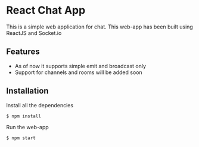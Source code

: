 # React Chat App
This is a simple web application for chat. This web-app has been built using ReactJS and Socket.io

## Features
  - As of now it supports simple emit and broadcast only
  - Support for channels and rooms will be added soon 

## Installation
Install all the dependencies
```sh
$ npm install
```
Run the web-app
```sh
$ npm start
```